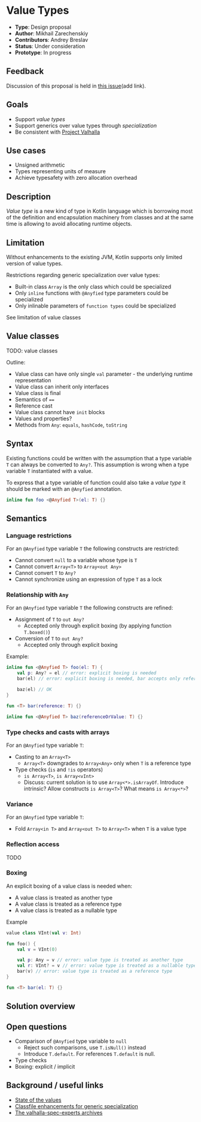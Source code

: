 # Value Types

* **Type**: Design proposal
* **Author**: Mikhail Zarechenskiy
* **Contributors**: Andrey Breslav
* **Status**: Under consideration
* **Prototype**: In progress

## Feedback

Discussion of this proposal is held in [this issue]()(add link).

## Goals

* Support *value types*
* Support generics over value types through *specialization*
* Be consistent with [Project Valhalla](http://openjdk.java.net/projects/valhalla/)

## Use cases

* Unsigned arithmetic
* Types representing units of measure
* Achieve typesafety with zero allocation overhead

## Description

*Value type* is a new kind of type in Kotlin language which is borrowing most of the definition and
encapsulation machinery from classes and at the same time is allowing to avoid allocating
runtime objects.

## Limitation

Without enhancements to the existing JVM, Kotlin supports only limited version of value types.

Restrictions regarding generic specialization over value types:
* Built-in class ```Array``` is the only class which could be specialized
* Only ```inline``` functions with ```@Anyfied``` type parameters could be specialized
* Only inlinable parameters of ```function types``` could be specialized

See limitation of value classes

## Value classes

TODO: value classes

Outline:
* Value class can have only single ```val``` parameter - the underlying runtime representation
* Value class can inherit only interfaces
* Value class is final
* Semantics of ```==```
* Reference cast
* Value class cannot have ```init``` blocks
* Values and properties?
* Methods from ```Any```: ```equals```, ```hashCode```, ```toString```

## Syntax

Existing functions could be written with the assumption that a type variable ```T``` can always be converted to ```Any?```.
This assumption is wrong when a type variable ```T``` instantiated with a value.

To express that a type variable of function could also take a *value type* it should be marked with an ```@Anyfied``` annotation.

``` kotlin
inline fun foo <@Anyfied T>(el: T) {}
```

## Semantics

### Language restrictions

For an ```@Anyfied``` type variable ```T``` the following constructs are restricted:
* Cannot convert ```null``` to a variable whose type is ```T```
* Cannot convert ```Array<T>``` to ```Array<out Any>```
* Cannot convert ```T``` to ```Any?```
* Cannot synchronize using an expression of type ```T``` as a lock

### Relationship with ```Any```
For an ```@Anyfied``` type variable ```T``` the following constructs are refined:
* Assignment of ```T``` to ```out Any?```
    * Accepted only through explicit boxing (by applying function ```T.boxed()```)
* Conversion of ```T``` to ```out Any?```
    * Accepted only through explicit boxing

Example:

``` kotlin
inline fun <@Anyfied T> foo(el: T) {
    val p: Any? = el // error: explicit boxing is needed
    bar(el) // error: explicit boxing is needed, bar accepts only references

    baz(el) // OK
}

fun <T> bar(reference: T) {}

inline fun <@Anyfied T> baz(referenceOrValue: T) {}
```

### Type checks and casts with arrays
For an ```@Anyfied``` type variable ```T```:
* Casting to an ```Array<T>```
    * ```Array<T>``` downgrades to ```Array<Any>``` only when ```T``` is a reference type
* Type checks (```is``` and ```!is``` operators)
    * ```is Array<T>```, ```is Array<vInt>```
    * Discuss: current solution is to use ```Array<*>.isArrayOf```.
        Introduce intrinsic? Allow constructs ```is Array<T>```? What means ```is Array<*>```?

### Variance

For an ```@Anyfied``` type variable ```T```:
* Fold ```Array<in T>``` and ```Array<out T>``` to ```Array<T>``` when ```T``` is a value type

### Reflection access

TODO

### Boxing

An explicit boxing of a value class is needed when:
* A value class is treated as another type
* A value class is treated as a reference type
* A value class is treated as a nullable type

Example

``` kotlin
value class VInt(val v: Int)

fun foo() {
    val v = VInt(0)

    val p: Any = v // error: value type is treated as another type
    val r: VInt? = v // error: value type is treated as a nullable type
    bar(v) // error: value type is treated as a reference type
}

fun <T> bar(el: T) {}
```

## Solution overview

## Open questions

* Comparison of ```@Anyfied``` type variable to ```null```
    * Reject such comparisons, use ```T.isNull()``` instead
    * Introduce ```T.default```. For references ```T.default``` is null.
* Type checks
* Boxing: explicit / implicit
## Background / useful links

* [State of the values](http://cr.openjdk.java.net/~jrose/values/values-0.html)
* [Classfile enhancements for generic specialization](http://cr.openjdk.java.net/~briangoetz/valhalla/eg-attachments/model3-01.html)
* [The valhalla-spec-experts archives](http://mail.openjdk.java.net/pipermail/valhalla-spec-experts/)